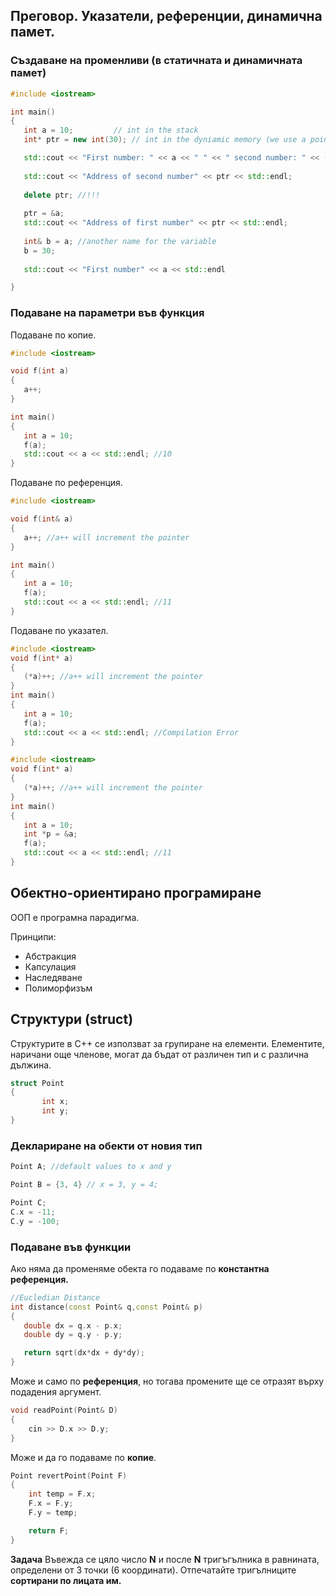 ## Преговор. Указатели, референции, динамична памет.

### Създаване на променливи (в статичната и динамичната памет)

```c++
#include <iostream>

int main()
{ 
   int a = 10;		   // int in the stack
   int* ptr = new int(30); // int in the dyniamic memory (we use a pointer on the stack to point to the int)

   std::cout << "First number: " << a << " " << " second number: " << (*ptr) << std::endl;
   
   std::cout << "Address of second number" << ptr << std::endl;
   
   delete ptr; //!!! 
   
   ptr = &a;
   std::cout << "Address of first number" << ptr << std::endl;
   
   int& b = a; //another name for the variable
   b = 30;
   
   std::cout << "First number" << a << std::endl 

}
```

### Подаване на параметри във функция

Подаване по копие.
```c++
#include <iostream>

void f(int a)
{
   a++;
}

int main()
{
   int a = 10;
   f(a);
   std::cout << a << std::endl; //10
}
```

Подаване по референция.
```c++
#include <iostream>

void f(int& a)
{
   a++; //a++ will increment the pointer
}

int main()
{
   int a = 10;
   f(a);
   std::cout << a << std::endl; //11
}
```

Подаване по указател.
```c++
#include <iostream>
void f(int* a)
{
   (*a)++; //a++ will increment the pointer
}
int main()
{
   int a = 10;
   f(a);
   std::cout << a << std::endl; //Compilation Error
}
```

```c++
#include <iostream>
void f(int* a)
{
   (*a)++; //a++ will increment the pointer
}
int main()
{
   int a = 10;
   int *p = &a;
   f(a);
   std::cout << a << std::endl; //11
}
```

## Обектно-ориентирано програмиране

OОП е програмна парадигма.

Принципи:
- Абстракция
- Капсулация
- Наследяване
- Полиморфизъм

##  Структури (struct)
Структурите в C++ се използват за групиране на елементи.
Елементите, наричани още членове, могат да бъдат от различен тип и с различна дължина.

```c++
struct Point
{
       int x;
       int y;
}
```
 
###  Деклариране на обекти от новия тип
 ```c++
Point A; //default values to x and y

Point B = {3, 4} // x = 3, y = 4;

Point C;
C.x = -11;
C.y = -100;
```
	
###  Подаване във функции
Ако няма да променяме обекта го подаваме по **константна референция.**
 ```c++
//Eucledian Distance
int distance(const Point& q,const Point& p)
{
   	double dx = q.x - p.x;
	double dy = q.y - p.y;

	return sqrt(dx*dx + dy*dy);
}

```

Може и само по **референция**, но тогава промените ще се отразят върху подадения аргумент.
```c++
void readPoint(Point& D)
{
    cin >> D.x >> D.y;
}
```

Може и да го подаваме по **копие**.
```c++
Point revertPoint(Point F)
{
    int temp = F.x;
    F.x = F.y;
    F.y = temp;

    return F;
}
```

**Задача** Въвежда се цяло число **N**  и после **N** тригъгълника в равнината, определени от 3 точки (6 координати).
Отпечатайте тригълниците **сортирани по лицата им.**

